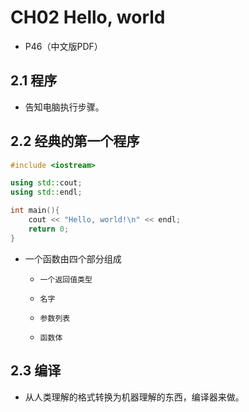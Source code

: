 # CH02 Hello, world

- P46（中文版PDF）

## 2.1 程序

- 告知电脑执行步骤。

## 2.2 经典的第一个程序
```C++
#include <iostream>

using std::cout;
using std::endl;

int main(){
    cout << "Hello, world!\n" << endl;
    return 0;
}
```
- 一个函数由四个部分组成
  - 	一个返回值类型
  - 	名字
  - 	参数列表
  - 	函数体

## 2.3 编译

- 从人类理解的格式转换为机器理解的东西，编译器来做。